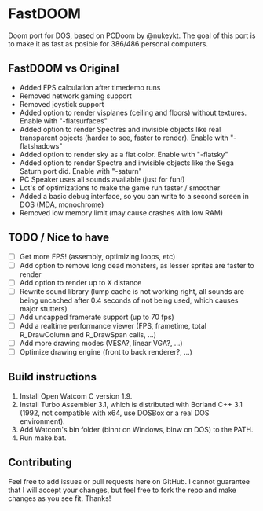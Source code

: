 # FastDOOM
Doom port for DOS, based on PCDoom by @nukeykt. The goal of this port is to make it as fast as posible for 386/486 personal computers.

## FastDOOM vs Original

* Added FPS calculation after timedemo runs
* Removed network gaming support
* Removed joystick support
* Added option to render visplanes (ceiling and floors) without textures. Enable with "-flatsurfaces"
* Added option to render Spectres and invisible objects like real transparent objects (harder to see, faster to render). Enable with "-flatshadows"
* Added option to render sky as a flat color. Enable with "-flatsky"
* Added option to render Spectre and invisible objects like the Sega Saturn port did. Enable with "-saturn"
* PC Speaker uses all sounds available (just for fun!)
* Lot's of optimizations to make the game run faster / smoother
* Added a basic debug interface, so you can write to a second screen in DOS (MDA, monochrome)
* Removed low memory limit (may cause crashes with low RAM)

## TODO / Nice to have

- [ ] Get more FPS! (assembly, optimizing loops, etc)
- [ ] Add option to remove long dead monsters, as lesser sprites are faster to render
- [ ] Add option to render up to X distance
- [ ] Rewrite sound library (lump cache is not working right, all sounds are being uncached after 0.4 seconds of not being used, which causes major stutters)
- [ ] Add uncapped framerate support (up to 70 fps)
- [ ] Add a realtime performance viewer (FPS, frametime, total R_DrawColumn and R_DrawSpan calls, ...)
- [ ] Add more drawing modes (VESA?, linear VGA?, ...)
- [ ] Optimize drawing engine (front to back renderer?, ...)

## Build instructions

1) Install Open Watcom C version 1.9.
2) Install Turbo Assembler 3.1, which is distributed with Borland C++ 3.1 (1992, not compatible with x64, use DOSBox or a real DOS environment).
3) Add Watcom's bin folder (binnt on Windows, binw on DOS) to the PATH.
4) Run make.bat.

## Contributing

Feel free to add issues or pull requests here on GitHub. I cannot guarantee that I will accept your changes, but feel free to fork the repo and make changes as you see fit. Thanks!
